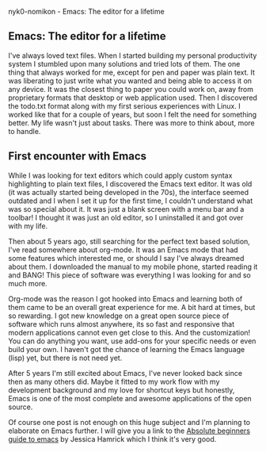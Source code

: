 nyk0-nomikon - Emacs: The editor for a lifetime

## Emacs: The editor for a lifetime

I've always loved text files. When I started building my personal productivity system I stumbled upon many solutions and tried lots of them. The one thing that always worked for me, except for pen and paper was plain text. It was liberating to just write what you wanted and being able to access it on any device. It was the closest thing to paper you could work on, away from proprietary formats that desktop or web application used. Then I discovered the todo.txt format along with my first serious experiences with Linux. I worked like that for a couple of years, but soon I felt the need for something better. My life wasn't just about tasks. There was more to think about, more to handle.

## First encounter with Emacs

While I was looking for text editors which could apply custom syntax highlighting to plain text files, I discovered the Emacs text editor. It was old (it was actually started being developed in the 70s), the interface seemed outdated and I when I set it up for the first time, I couldn't understand what was so special about it. It was just a blank screen with a menu bar and a toolbar! I thought it was just an old editor, so I uninstalled it and got over with my life.

Then about 5 years ago, still searching for the perfect text based solution, I've read somewhere about org-mode. It was an Emacs mode that had some features which interested me, or should I say I've always dreamed about them. I downloaded the manual to my mobile phone, started reading it and BANG! This piece of software was everything I was looking for and so much more.

Org-mode was the reason I got hooked into Emacs and learning both of them came to be an overall great experience for me. A bit hard at times, but so rewarding. I got new knowledge on a great open source piece of software which runs almost anywhere, its so fast and responsive that modern applications cannot even get close to this. And the customization! You can do anything you want, use add-ons for your specific needs or even build your own. I haven't got the chance of learning the Emacs language (lisp) yet, but there is not need yet.

After 5 years I'm still excited about Emacs, I've never looked back since then as many others did. Maybe it fitted to my work flow with my development background and my love for shortcut keys but honestly, Emacs is one of the most complete and awesome applications of the open source.

Of course one post is not enough on this huge subject and I'm planning to elaborate on Emacs further. I will give you a link to the [Absolute beginners guide to emacs](http://www.jesshamrick.com/2012/09/10/absolute-beginners-guide-to-emacs/) by Jessica Hamrick which I think it's very good.
